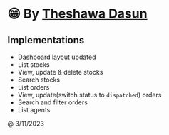  # 😁 By [Theshawa Dasun](https://theshawa-dev.web.app)

## Implementations
- Dashboard layout updated
- List stocks
- View, update & delete stocks
- Search stocks
- List orders
- View, update(switch status to `dispatched`) orders
- Search and filter orders
- List agents

@ 3/11/2023
